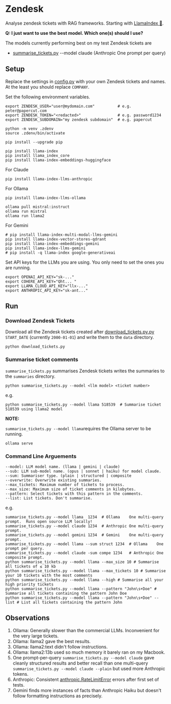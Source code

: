 # Zendesk
Analyse zendesk tickets with RAG frameworks.
Starting with [LlamaIndex 🦙](https://www.llamaindex.ai/).

**Q: I just want to use the best model. Which one(s) should I use?**

The models currently performing best on my test Zendesk tickets are

* [summarise_tickets.py](summarise_tickets.py) --model claude (Anthropic One prompt per query)


## Setup

Replace the settings in [config.py](config.py) with your own Zendesk tickets and names. At the least
you should replace `COMPANY`.

Set the following environment variables.
```
export ZENDESK_USER="user@mydomain.com"          # e.g. peter@papercut.com
export ZENDESK_TOKEN="<redacted>"                # e.g. password1234
export ZENDESK_SUBDOMAIN="my zendesk subdomain"  # e.g. papercut

python -m venv .zdenv
source .zdenv/bin/activate

pip install --upgrade pip

pip install llama-index
pip install llama_index_core
pip install llama-index-embeddings-huggingface
```

For Claude

```
pip install llama-index-llms-anthropic
```

For Ollama

```
pip install llama-index-llms-ollama

ollama pull mistral:instruct
ollama run mistral
ollama run llama2
```

For Gemini

```
# pip install llama-index-multi-modal-llms-gemini
pip install llama-index-vector-stores-qdrant
pip install llama-index-embeddings-gemini
pip install llama-index-llms-gemini
# pip install -q llama-index google-generativeai
```

Set API keys for the LLMs you are using. You only need to set the ones you are running.
```
export OPENAI_API_KEY="sk-..."
export COHERE_API_KEY="Qht... "
export LLAMA_CLOUD_API_KEY="llx-..."
export ANTHROPIC_API_KEY="sk-ant..."
```

## Run

### Download Zendesk Tickets

Download all the Zendesk tickets created after [download_tickets.py.py](download_tickets.py.py)
`START_DATE` (currently `2000-01-01`) and write them to the `data` directory.

```
python download_tickets.py
```

### Summarise ticket comments

`summarise_tickets.py` summarises Zendesk tickets writes the summaries to the `summaries`
directory.

```
python summarise_tickets.py --model <llm model> <ticket number>
```

e.g.

```
python summarise_tickets.py --model llama 518539  # Summarise ticket 518539 using llama2 model
```

**NOTE:**

`summarise_tickets.py --model llama`requires the Ollama server to be running.
```
ollama serve
```

### Command Line Arguements
```
--model: LLM model name. (llama | gemini | claude)
--sub: LLM sub-model name. (opus | sonnet | haiku) for model claude.
--sum: Summariser type. (plain | structured | composite
--overwrite: Overwrite existing summaries.
--max_tickets: Maximum number of tickets to process.
--max_size: Maximum size of ticket comments in kilobytes.
--pattern: Select tickets with this pattern in the comments.
--list: List tickets. Don't summarise.
```


e.g.
```
summarise_tickets.py --model llama  1234  # Ollama    One multi-query prompt.  Runs open source LLM locally!
summarise_tickets.py --model claude 1234  # Anthropic One multi-query prompt.
summarise_tickets.py --model gemini 1234  # Gemini    One multi-query prompt.
summarise_tickets.py --model llama --sum struct 1234  # Ollama    One prompt per query.
summarise_tickets.py --model claude -sum compe 1234   # Anthropic One composite prompt.
python summarise_tickets.py --model llama --max_size 10 # Summarise all tickets of ≤ 10 kb
python summarise_tickets.py --model llama --max_tickets 10 # Summarise your 10 tickets with the most comments
python summarise_tickets.py --model llama --high # Summarise all your high priority tickets
python summarise_tickets.py --model llama --pattern "John\s+Doe" # Summarise all tickets containing the pattern John Doe
python summarise_tickets.py --model llama --pattern "John\s+Doe" --list # List all tickets containing the pattern John
```


## Observations

1. Ollama: Generally slower than the commercial LLMs. Inconvenient for the very large tickets.
1. Ollama: llama2 gave the best results.
1. Ollama: llama2:text didn't follow instructions.
1. Ollama: llama2:13b used so much memory it barely ran on my Macbook.
1. One prompt-per-query `summarise_tickets.py --model claude` gave cleanly structured results and  better
recall than one multi-query `summarise_tickets.py --model claude --plain` but used more Anthropic tokens.
1. Anthropic: Consistent [anthropic.RateLimitError](claude.png) errors after first set of tests.
1. Gemini finds more instances of facts than Anthropic Haiku but doesn't follow formatting
instructions as precisely.
